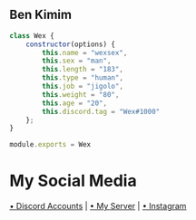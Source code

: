 <h2>Ben Kimim</h2>

```js
class Wex {
    constructor(options) {
        this.name = "wexsex",
        this.sex = "man",
        this.length = "183",
        this.type = "human",
        this.job = "jigolo",
        this.weight = "80",
        this.age = "20",
        this.discord.tag = "Wex#1000"
    };
}

module.exports = Wex
```
# My Social Media 
[• Discord Accounts](https://discord.com/users/728161454288535604) | [• My Server]([https://discord.gg/ahbe](https://discord.gg/wEh9SuGEvq)) | [• Instagram](https://www.instagram.com/erkayofficial)
